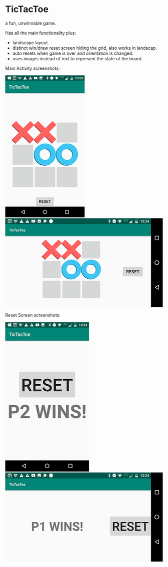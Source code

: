 # TicTacToe
a fun, unwinnable game.

Has all the main functionality plus:

+ landscape layout.
+ distinct win/draw reset screen hiding the grid, also works in landscap.
+ auto resets when game is over and orientation is changed.
+ uses images instead of text to represent the state of the board.

Main Activity screenshots: 

![Main Activity Portrait](/docs/tictacPlayPortrait.png "Main Activity screen Portrait")      ![Main Activity Landscape](/docs/tictacPlayLandscape.png "Main Activity screen Landscape")




Reset Screen screenshots:

![Main Activity (reset) Portrait](/docs/tictacWinPortrait.png "Reset screen Portrait")      ![Main Activity (reset) Landscape](/docs/tictacWinLandscape.png "Reset screen Landscape")



